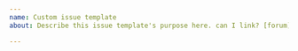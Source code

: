 ```yaml
---
name: Custom issue template
about: Describe this issue template's purpose here. can I link? [forum](https://forum.pololu.com/)

---
```



